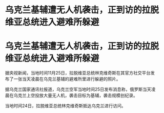 # 乌克兰基辅遭无人机袭击，正到访的拉脱维亚总统进入避难所躲避

# 乌克兰基辅遭无人机袭击，正到访的拉脱维亚总统进入避难所躲避

据央视新闻，当地时间11月25日，拉脱维亚总统林克维奇斯在其官方社交平台发布了一张当天凌晨在乌克兰基辅的避难所里进行躲避的照片。

据乌克兰国家通讯社报道，乌克兰空军当地时间25日发布消息称，俄罗斯当天凌晨在乌克兰上空投放大量无人机，袭击目标为基辅，袭击规模创纪录。

当地时间24日，拉脱维亚总统林克维奇斯抵达乌克兰进行访问。


